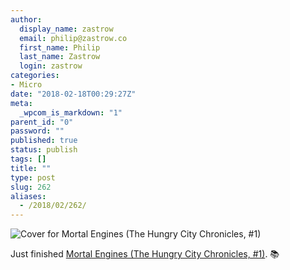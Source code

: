 ```yaml
---
author:
  display_name: zastrow
  email: philip@zastrow.co
  first_name: Philip
  last_name: Zastrow
  login: zastrow
categories:
- Micro
date: "2018-02-18T00:29:27Z"
meta:
  _wpcom_is_markdown: "1"
parent_id: "0"
password: ""
published: true
status: publish
tags: []
title: ""
type: post
slug: 262
aliases:
  - /2018/02/262/
---
```

<p><img src="https://i.gr-assets.com/images/S/compressed.photo.goodreads.com/books/1352173057l/287861.jpg" alt="Cover for Mortal Engines (The Hungry City Chronicles, #1)" /></p>
<p>Just finished <a href="https://www.goodreads.com/review/show/2294217728?utm_medium=api&amp;utm_source=rss">Mortal Engines (The Hungry City Chronicles, #1)</a>. 📚</p>
